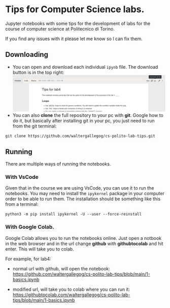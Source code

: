 # Tips for Computer Science labs.

Jupyter notebooks with some tips for the development of labs for the course of computer science at Politecnico di Torino.

If you find any issues with it please let me know so I can fix them.


## Downloading

 - You can open and download each individual `ipynb` file. The download button is in the top right:
  ![](images/downloading.png)
 - You can also **clone** the full repository to your pc with **git**. Google how to do it, but basically after installing git in your pc, you just need to run from the git terminal:
  ```
  git clone https://github.com/waltergallegog/cs-polito-lab-tips.git
  ```

## Running
There are multiple ways of running the notebooks.

### With VsCode
Given that in the course we are using VsCode, you can use it to run the notebooks. You may need to install the `ipykernel` package in your computer order to be able to run them. The installation should be something like this from a terminal:

```
python3 -m pip install ipykernel -U --user --force-reinstall
```


### With Google Colab.
Google Colab allows you to run the notebooks online. Just open a notbook in the web browser and in the url change **github**  with **githubtocolab** and hit enter. This will take you to colab.

For example, for lab4:
 - normal url with github, will open the notebook:
https://github.com/waltergallegog/cs-polito-lab-tips/blob/main/1-basics.ipynb

 - modified url, will take you to colab where you can run it:
https://githubtocolab.com/waltergallegog/cs-polito-lab-tips/blob/main/1-basics.ipynb
